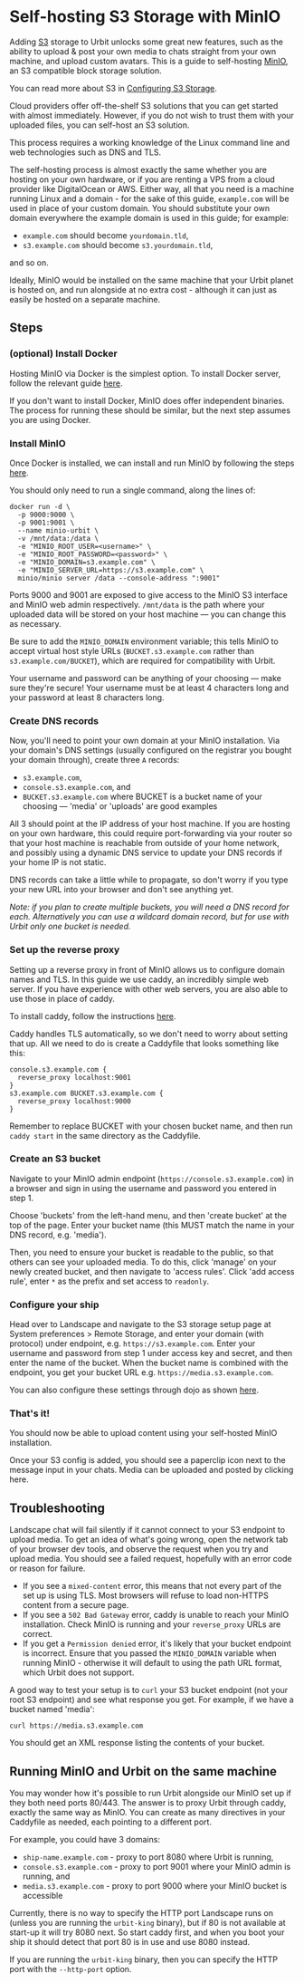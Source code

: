 # Self-hosting S3 Storage with MinIO

Adding [S3](https://aws.amazon.com/s3/) storage to Urbit unlocks some great new features, such as the ability to upload & post your own media to chats straight from your own machine, and upload custom avatars. This is a guide to self-hosting [MinIO](https://min.io), an S3 compatible block storage solution.

You can read more about S3 in [Configuring S3 Storage](/manual/os/s3).

Cloud providers offer off-the-shelf S3 solutions that you can get started with almost immediately. However, if you do not wish to trust them with your uploaded files, you can self-host an S3 solution.

This process requires a working knowledge of the Linux command line and web technologies such as DNS and TLS.

The self-hosting process is almost exactly the same whether you are hosting on your own hardware, or if you are renting a VPS from a cloud provider like DigitalOcean or AWS. Either way, all that you need is a machine running Linux and a domain - for the sake of this guide, `example.com` will be used in place of your custom domain. You should substitute your own domain everywhere the example domain is used in this guide; for example:

- `example.com` should become `yourdomain.tld`,
- `s3.example.com` should become `s3.yourdomain.tld`,

and so on.

Ideally, MinIO would be installed on the same machine that your Urbit planet is hosted on, and run alongside at no extra cost - although it can just as easily be hosted on a separate machine.

## Steps

### (optional) Install Docker

Hosting MinIO via Docker is the simplest option. To install Docker server, follow the relevant guide [here](https://docs.docker.com/engine/install/#server).

If you don't want to install Docker, MinIO does offer independent binaries. The process for running these should be similar, but the next step assumes you are using Docker.

### Install MinIO

Once Docker is installed, we can install and run MinIO by following the steps [here](https://docs.min.io/docs/minio-docker-quickstart-guide.html).

You should only need to run a single command, along the lines of:

```
docker run -d \
  -p 9000:9000 \
  -p 9001:9001 \
  --name minio-urbit \
  -v /mnt/data:/data \
  -e "MINIO_ROOT_USER=<username>" \
  -e "MINIO_ROOT_PASSWORD=<password>" \
  -e "MINIO_DOMAIN=s3.example.com" \
  -e "MINIO_SERVER_URL=https://s3.example.com" \
  minio/minio server /data --console-address ":9001"
```

Ports 9000 and 9001 are exposed to give access to the MinIO S3 interface and MinIO web admin respectively. `/mnt/data` is the path where your uploaded data will be stored on your host machine — you can change this as necessary.

Be sure to add the `MINIO_DOMAIN` environment variable; this tells MinIO to accept virtual host style URLs (`BUCKET.s3.example.com` rather than `s3.example.com/BUCKET`), which are required for compatibility with Urbit.

Your username and password can be anything of your choosing — make sure they're secure! Your username must be at least 4 characters long and your password at least 8 characters long.

### Create DNS records

Now, you'll need to point your own domain at your MinIO installation. Via your domain's DNS settings (usually configured on the registrar you bought your domain through), create three `A` records:

- `s3.example.com`,
- `console.s3.example.com`, and
- `BUCKET.s3.example.com` where BUCKET is a bucket name of your choosing — 'media' or 'uploads' are good examples

All 3 should point at the IP address of your host machine. If you are hosting on your own hardware, this could require port-forwarding via your router so that your host machine is reachable from outside of your home network, and possibly using a dynamic DNS service to update your DNS records if your home IP is not static.

DNS records can take a little while to propagate, so don't worry if you type your new URL into your browser and don't see anything yet.

_Note: if you plan to create multiple buckets, you will need a DNS record for each. Alternatively you can use a wildcard domain record, but for use with Urbit only one bucket is needed._

### Set up the reverse proxy

Setting up a reverse proxy in front of MinIO allows us to configure domain names and TLS. In this guide we use caddy, an incredibly simple web server. If you have experience with other web servers, you are also able to use those in place of caddy.

To install caddy, follow the instructions [here](https://caddyserver.com/docs/install).

Caddy handles TLS automatically, so we don't need to worry about setting that up. All we need to do is create a Caddyfile that looks something like this:

```
console.s3.example.com {
  reverse_proxy localhost:9001
}
s3.example.com BUCKET.s3.example.com {
  reverse_proxy localhost:9000
}
```

Remember to replace BUCKET with your chosen bucket name, and then run `caddy start` in the same directory as the Caddyfile.

### Create an S3 bucket

Navigate to your MinIO admin endpoint (`https://console.s3.example.com`) in a browser and sign in using the username and password you entered in step 1.

Choose 'buckets' from the left-hand menu, and then 'create bucket' at the top of the page. Enter your bucket name (this MUST match the name in your DNS record, e.g. 'media').

Then, you need to ensure your bucket is readable to the public, so that others can see your uploaded media. To do this, click 'manage' on your newly created bucket, and then navigate to 'access rules'. Click 'add access rule', enter `*` as the prefix and set access to `readonly`.

### Configure your ship

Head over to Landscape and navigate to the S3 storage setup page at System preferences > Remote Storage, and enter your domain (with protocol) under endpoint, e.g. `https://s3.example.com`. Enter your username and password from step 1 under access key and secret, and then enter the name of the bucket. When the bucket name is combined with the endpoint, you get your bucket URL e.g. `https://media.s3.example.com`.

You can also configure these settings through dojo as shown [here](/manual/os/s3).

### That's it!

You should now be able to upload content using your self-hosted MinIO installation.

Once your S3 config is added, you should see a paperclip icon next to the message input in your chats. Media can be uploaded and posted by clicking here.

## Troubleshooting

Landscape chat will fail silently if it cannot connect to your S3 endpoint to upload media. To get an idea of what's going wrong, open the network tab of your browser dev tools, and observe the request when you try and upload media. You should see a failed request, hopefully with an error code or reason for failure.

- If you see a `mixed-content` error, this means that not every part of the set up is using TLS. Most browsers will refuse to load non-HTTPS content from a secure page.
- If you see a `502 Bad Gateway` error, caddy is unable to reach your MinIO installation. Check MinIO is running and your `reverse_proxy` URLs are correct.
- If you get a `Permission denied` error, it's likely that your bucket endpoint is incorrect. Ensure that you passed the `MINIO_DOMAIN` variable when running MinIO - otherwise it will default to using the path URL format, which Urbit does not support.

A good way to test your setup is to `curl` your S3 bucket endpoint (not your root S3 endpoint) and see what response you get. For example, if we have a bucket named 'media':

```
curl https://media.s3.example.com
```

You should get an XML response listing the contents of your bucket.

## Running MinIO and Urbit on the same machine

You may wonder how it's possible to run Urbit alongside our MinIO set up if they both need ports 80/443. The answer is to proxy Urbit through caddy, exactly the same way as MinIO. You can create as many directives in your Caddyfile as needed, each pointing to a different port.

For example, you could have 3 domains:

- `ship-name.example.com` - proxy to port 8080 where Urbit is running,
- `console.s3.example.com` - proxy to port 9001 where your MinIO admin is running, and
- `media.s3.example.com` - proxy to port 9000 where your MinIO bucket is accessible

Currently, there is no way to specify the HTTP port Landscape runs on (unless you are running the `urbit-king` binary), but if 80 is not available at start-up it will try 8080 next. So start caddy first, and when you boot your ship it should detect that port 80 is in use and use 8080 instead.

If you are running the `urbit-king` binary, then you can specify the HTTP port with the `--http-port` option.
